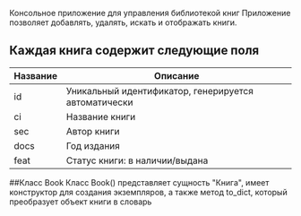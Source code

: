 Консольное приложение для управления библиотекой книг
Приложение позволяет добавлять, удалять, искать и отображать книги. 

## Каждая книга содержит следующие поля
| Название | Описание                                            |
|----------|-----------------------------------------------------|
| id	   | Уникальный идентификатор, генерируется автоматически|
| ci       | Название книги                                      |
| sec      | Автор книги                                         |
| docs	   | Год издания                                         |
| feat	   | Статус книги: в наличии/выдана                      |

##Класс Book
Класс Book() представляет сущность "Книга", имеет конструктор для создания экземпляров,
а также метод to_dict, который преобразует объект книги в словарь